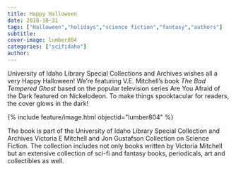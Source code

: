 ```yaml
---
title: Happy Halloween
date: 2018-10-31
tags: ["Halloween","holidays","science fiction","fantasy","authors"]
subtitle: 
cover-image: lumber804
categories: ["scifidaho"]
author: 
---
```


University of Idaho Library Special Collections and Archives wishes all a very Happy Halloween! We’re featuring V.E. Mitchell’s book <i>The Bad Tempered Ghost</i> based on the popular television series Are You Afraid of the Dark featured on Nickelodeon. To make things spooktacular for readers, the cover glows in the dark!

{% include feature/image.html objectid="lumber804" %}

The book is part of the University of Idaho Library Special Collection and Archives Victoria E Mitchell and Jon Gustafson Collection on Science Fiction. The collection includes not only books written by Victoria Mitchell but an extensive collection of sci-fi and fantasy books, periodicals, art and collectibles as well.